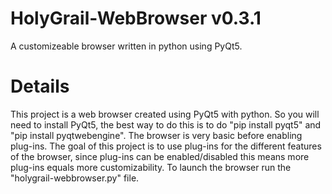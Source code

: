 # HolyGrail-WebBrowser v0.3.1
A customizeable browser written in python using PyQt5.
# Details
This project is a web browser created using PyQt5 with python.
So you will need to install PyQt5, the best way to do this is to do "pip install pyqt5" and "pip install pyqtwebengine".
The browser is very basic before enabling plug-ins.
The goal of this project is to use plug-ins for the different features of the browser,
since plug-ins can be enabled/disabled this means more plug-ins equals more customizability.
To launch the browser run the "holygrail-webbrowser.py" file.
